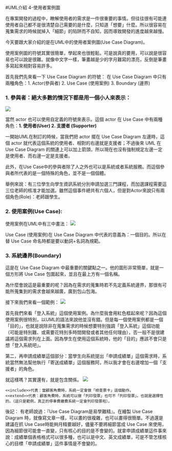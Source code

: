 #UML介紹 4-使用者案例圖

在專案開發的過程中，瞭解使用者的需求是一件很重要的事情。但往往很有可能連使用者自己都不是很清楚自己需要的是什麼，只知道「想要」什麼。所以很容易在蒐集需求的時候就掉入「細節」的陷阱而不自知，因而導致開發的進度越來越慢。
  
今天要跟大家介紹的是在UML中的使用者案例圖(Use Case Diagram)。
  
使用案例圖的符號其實很簡單，學起來也很輕鬆。可是說真的要用，可以說是很容易也可以說是很難。就像中文字一樣，筆畫越是少的字月難寫的漂亮，反倒是筆畫多寫起來相對容易許多。
  
首先我們先來看一下 Use Case Diagram 的符號：
在 Use Case Diagram 中只有兩種角色：1. Actor(參與者) 2. Use Case (使用案例) 3. Boundary (邊界)
  
### 1. 參與者：絕大多數的情況下都是用一個小人來表示：
![][Actor]
  
  
當然 actor 也可以使用自定義的符號來表示。這個 actor 在 Use Case 中有兩種角色：**1. 使用者(User) 2. 支援者 (Supporter)**
  
一開始UML在制訂的時候，當我們把 actor 擺在 Use Case Diagram 左邊時，這個 actor 就代表這個系統的使用者、相對的右邊就是支援者；不過後來 UML 在 Use Case Diagram 的關連上可以加上箭頭，所以現在也沒有強制規定左邊一定是使用者、而右邊一定是支援者。
  
此外，在Use Case中的參與者除了人之外也可以是系統或者系統服務。而這個參與者所代表的是一個特殊的角色，並不是一個個體。
  
舉例來說：有三位學生向學生資訊系統分別申請加選三門課程，而加選課程需要這三位老師的核准才能加選。雖然這個事件總共有六個人，但是對Actor來說只有兩個角色(Role)：老師跟學生。
  
### 2. 使用案例(Use Case):  
使用案例在UML中有三中畫法：
![][UseCase]
  
Use Case (使用案例)在 Use Case Diagram 中代表的意義為：一個目的。所以在替 Use Case 命名時都是要以動詞+名詞為規範。
  
  
### 3. 系統邊界(Boundary)
這是在 Use Case Diagram 中最重要的關鍵點之一。他的圖形非常簡單，就是一個方形將 Use Case 包圍起來，並且在最上方有一個名稱。
  
為什麼會說這是最重要的呢？因為在需求的蒐集時若不先定義系統邊界，那很有可能所蒐集到的需求會越來越廣，廣到包山包海。
  
接下來我們來看一個範例：
![][Boundary]
  
首先我們來看「登入系統」這個使用案例。為什麼我會用紅色框起來呢？因為這個使用案例很特別，以UML的語法來說他並沒有錯。但是每一個使用案例都是一個「目的」，也就是說除非在蒐集需求的時候想要特別強調「登入系統」這個功能（可能是特別難、或需要花特別多時間開發或者其他任何理由），否一般不是很建議將這個需求列在上面。因為學生在使用這個系統時，他的「目的」應該不會只是想「登入系統吧」。
  
第二，再申請成績單這個部分：當學生向系統提出「申請成績單」這個需求時，系統當然無法幫他執行「寄送成績單」這個服務阿，所以我才會在右邊增加一個「支援者」的角色。
  
就這樣嗎？其實還有，就是包含關係。
![][Boundary_Relation]
  
  
	<<include>>代表：當顧客角費時，系統一定會做「檢查票卡」這個動作。
	<<extend>>代表：顧客角費時，系統可以做「列印發票」也可不「列印發票」。也就是選擇性的。（這只是範例，真正的停車費繳費系統一定會列印發票啦）。
  
後記：
有老師說過：『Use Case Diagram是易學難精』。在繪製 Use Case Diagram 時，就像寫文章一樣，可以畫的很複雜，也可以畫得很簡單。不過還是建議在抓 Use Case時能夠月精要越好，儘量不要將細節當成 Use Case 來使用，因為細節很可能會一直變，只有核心的目的是不會變的。就拿申請成績單這件事來說：成績單個表格格式可以很多種，也可以是中文、英文成績單，可是不管怎樣核心的目標「申請成績單」這件事情是不會變的。


  

[Actor]: <https://www.dropbox.com/s/jmbfiymrzg99i9e/Day19-Actor.png?dl=1>
[UseCase]: <https://www.dropbox.com/s/wmehqg71ebaos2z/Day19-UML_use_case.png?dl=1>
[Boundary]: <https://www.dropbox.com/s/w8ec2c2mbije1l9/Day19-UML_boundary.png?dl=1>
[Boundary_Relation]: <https://www.dropbox.com/s/s7ql2tbx71q2n2p/Day19-UML_boundary_relation.png?dl=1>